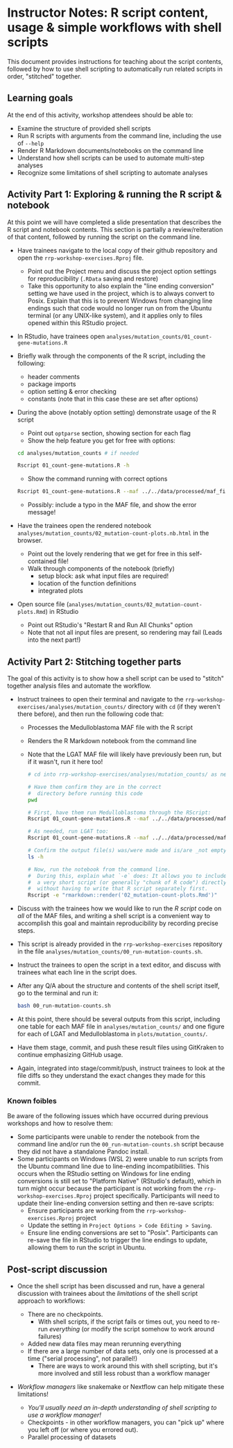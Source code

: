 # Instructor Notes: R script content, usage & simple workflows with shell scripts

This document provides instructions for teaching about the script contents, followed by how to use shell scripting to automatically run related scripts in order, "stitched" together.

## Learning goals

At the end of this activity, workshop attendees should be able to:

* Examine the structure of provided shell scripts
* Run R scripts with arguments from the command line, including the use of `--help`
* Render R Markdown documents/notebooks on the command line
* Understand how shell scripts can be used to automate multi-step analyses
* Recognize some limitations of shell scripting to automate analyses

## Activity Part 1: Exploring & running the R script & notebook

At this point we will have completed a slide presentation that describes the R script and notebook contents.
This section is partially a review/reiteration of that content, followed by running the script on the command line.

* Have trainees navigate to the local copy of their github repository and open the `rrp-workshop-exercises.Rproj` file.
  * Point out the Project menu and discuss the project option settings for reproducibility (`.RData` saving and restore)
  * Take this opportunity to also explain the "line ending conversion" setting we have used in the project, which is to always convert to Posix.
  Explain that this is to prevent Windows from changing line endings such that code would no longer run on from the Ubuntu terminal (or any UNIX-like system), and it applies only to files opened within this RStudio project.

* In RStudio, have trainees open `analyses/mutation_counts/01_count-gene-mutations.R`
* Briefly walk through the components of the R script, including the following:
  * header comments
  * package imports
  * option setting & error checking
  * constants (note that in this case these are set after options)

* During the above (notably option setting) demonstrate usage of the R script
  * Point out `optparse` section, showing section for each flag
  * Show the help feature you get for free with options:

  ```sh
  cd analyses/mutation_counts # if needed

  Rscript 01_count-gene-mutations.R -h
  ```
  * Show the command running with correct options

  ```sh
  Rscript 01_count-gene-mutations.R --maf ../../data/processed/maf_files/LGAT.maf.tsv.gz --outfile LGAT_gene-mutations.tsv
  ```

  * Possibly: include a typo in the MAF file, and show the error message!

* Have the trainees open the rendered notebook `analyses/mutation_counts/02_mutation-count-plots.nb.html` in the browser.
  * Point out the lovely rendering that we get for free in this self-contained file!
  * Walk through components of the notebook (briefly)
    * setup block: ask what input files are required!
    * location of the function definitions
    * integrated plots
* Open source file (`analyses/mutation_counts/02_mutation-count-plots.Rmd`) in RStudio
  * Point out RStudio's "Restart R and Run All Chunks" option
  * Note that not all input files are present, so rendering may fail (Leads into the next part!)

## Activity Part 2: Stitching together parts

The goal of this activity is to show how a shell script can be used to "stitch" together analysis files and automate the workflow.


* Instruct trainees to open their terminal and navigate to the `rrp-workshop-exercises/analyses/mutation_counts/` directory with `cd` (if they weren't there before), and then run the following code that:
  * Processes the Medulloblastoma MAF file with the R script
  * Renders the R Markdown notebook from the command line
  * Note that the LGAT MAF file will likely have previously been run, but if it wasn't, run it here too!

    ```sh
    # cd into rrp-workshop-exercises/analyses/mutation_counts/ as needed

    # Have them confirm they are in the correct
    #  directory before running this code
    pwd

    # First, have them run Medulloblastoma through the RScript:
    Rscript 01_count-gene-mutations.R --maf ../../data/processed/maf_files/Medulloblastoma.maf.tsv.gz --outfile Medulloblastoma_gene-mutations.tsv

    # As needed, run LGAT too:
    Rscript 01_count-gene-mutations.R --maf ../../data/processed/maf_files/LGAT.maf.tsv.gz --outfile LGAT_gene-mutations.tsv

    # Confirm the output file(s) was/were made and is/are _not empty_!
    ls -h

    # Now, run the notebook from the command line.
    #  During this, explain what `-e` does: It allows you to include
    #  a very short script (or generally "chunk of R code") directly from the command line
    #  without having to write that R script separately first.
    Rscript -e "rmarkdown::render('02_mutation-count-plots.Rmd')"
    ```

* Discuss with the trainees how we would like to run the _R script_ code on _all_ of the MAF files, and writing a shell script is a convenient way to accomplish this goal and maintain reproducibility by recording precise steps.
* This script is already provided in the `rrp-workshop-exercises` repository in the file `analyses/mutation_counts/00_run-mutation-counts.sh`.
* Instruct the trainees to open the script in a text editor, and discuss with trainees what each line in the script does.


* After any Q/A about the structure and contents of the shell script itself, go to the terminal and run it:

    ```sh
    bash 00_run-mutation-counts.sh
    ```

* At this point, there should be several outputs from this script, including one table for each MAF file in `analyses/mutation_counts/` and one figure for each of LGAT and Medulloblastoma in `plots/mutation_counts/`.

* Have them stage, commit, and push these result files using GitKraken to continue emphasizing GitHub usage.
* Again, integrated into stage/commit/push, instruct trainees to look at the file diffs so they understand the exact changes they made for this commit.

### Known foibles

Be aware of the following issues which have occurred during previous workshops and how to resolve them:

* Some participants were unable to render the notebook from the command line and/or run the `00_run-mutation-counts.sh` script because they did not have a standalone Pandoc install.
* Some participants on Windows (WSL 2) were unable to run scripts from the Ubuntu command line due to line-ending incompatibilities.
This occurs when the RStudio setting on Windows for line ending conversions is still set to "Platform Native" (RStudio's default), which in turn might occur because the participant is not working from the `rrp-workshop-exercises.Rproj` project specifically.
Participants will need to update their line-ending conversion setting and then re-save scripts:
  * Ensure participants are working from the `rrp-workshop-exercises.Rproj` project
  * Update the setting in `Project Options > Code Editing > Saving`.
  * Ensure line ending conversions are set to "Posix".
  Participants can re-save the file in RStudio to trigger the line endings to update, allowing them to run the script in Ubuntu.



## Post-script discussion

* Once the shell script has been discussed and run, have a general discussion with trainees about the _limitations_ of the shell script approach to workflows:
  * There are no checkpoints.
    * With shell scripts, if the script fails or times out, you need to re-run *everything* (or modify the script somehow to work around failures)
  * Added new data files may mean rerunning everything
  * If there are a large number of data sets, only one is processed at a time ("serial processing", not parallel!)
    * There are ways to work around this with shell scripting, but it's more involved and still less robust than a workflow manager

* _Workflow managers_ like snakemake or Nextflow can help mitigate these limitations!
  * _You'll usually need an in-depth understanding of shell scripting to use a workflow manager!_
  * Checkpoints - in other workflow managers, you can "pick up" where you left off (or where you errored out).
  * Parallel processing of datasets
